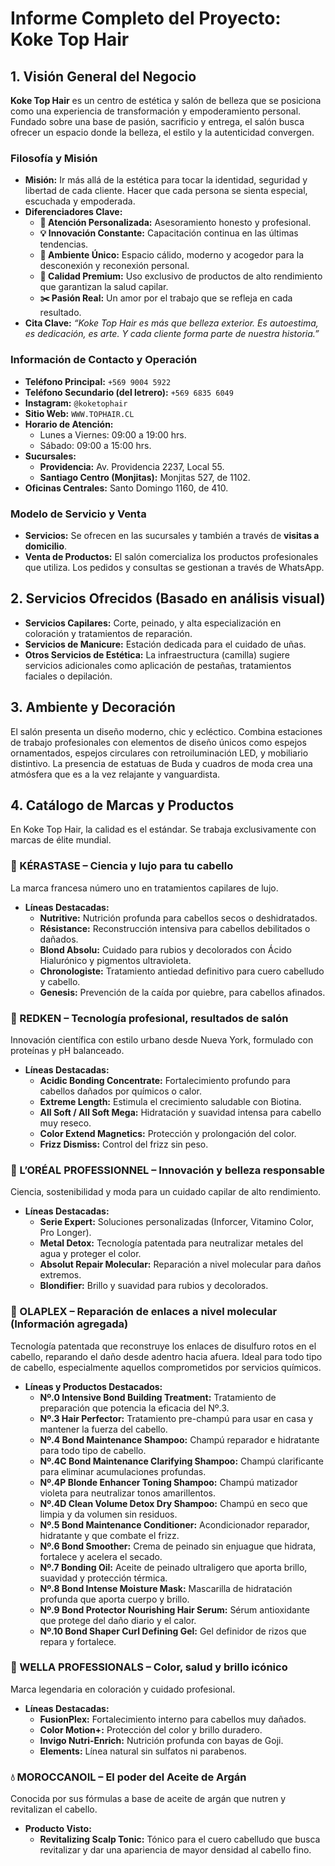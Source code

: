# Informe Completo del Proyecto: Koke Top Hair

## 1. Visión General del Negocio

**Koke Top Hair** es un centro de estética y salón de belleza que se posiciona como una experiencia de transformación y empoderamiento personal. Fundado sobre una base de pasión, sacrificio y entrega, el salón busca ofrecer un espacio donde la belleza, el estilo y la autenticidad convergen.

### Filosofía y Misión
- **Misión:** Ir más allá de la estética para tocar la identidad, seguridad y libertad de cada cliente. Hacer que cada persona se sienta especial, escuchada y empoderada.
- **Diferenciadores Clave:**
    - **🧡 Atención Personalizada:** Asesoramiento honesto y profesional.
    - **💡 Innovación Constante:** Capacitación continua en las últimas tendencias.
    - **🌟 Ambiente Único:** Espacio cálido, moderno y acogedor para la desconexión y reconexión personal.
    - **🧴 Calidad Premium:** Uso exclusivo de productos de alto rendimiento que garantizan la salud capilar.
    - **✂️ Pasión Real:** Un amor por el trabajo que se refleja en cada resultado.
- **Cita Clave:** *“Koke Top Hair es más que belleza exterior. Es autoestima, es dedicación, es arte. Y cada cliente forma parte de nuestra historia.”*

### Información de Contacto y Operación
- **Teléfono Principal:** `+569 9004 5922`
- **Teléfono Secundario (del letrero):** `+569 6835 6049`
- **Instagram:** `@koketophair`
- **Sitio Web:** `WWW.TOPHAIR.CL`
- **Horario de Atención:**
    - Lunes a Viernes: 09:00 a 19:00 hrs.
    - Sábado: 09:00 a 15:00 hrs.
- **Sucursales:**
    - **Providencia:** Av. Providencia 2237, Local 55.
    - **Santiago Centro (Monjitas):** Monjitas 527, de 1102.
- **Oficinas Centrales:** Santo Domingo 1160, de 410.

### Modelo de Servicio y Venta
- **Servicios:** Se ofrecen en las sucursales y también a través de **visitas a domicilio**.
- **Venta de Productos:** El salón comercializa los productos profesionales que utiliza. Los pedidos y consultas se gestionan a través de WhatsApp.

## 2. Servicios Ofrecidos (Basado en análisis visual)
- **Servicios Capilares:** Corte, peinado, y alta especialización en coloración y tratamientos de reparación.
- **Servicios de Manicure:** Estación dedicada para el cuidado de uñas.
- **Otros Servicios de Estética:** La infraestructura (camilla) sugiere servicios adicionales como aplicación de pestañas, tratamientos faciales o depilación.

## 3. Ambiente y Decoración
El salón presenta un diseño moderno, chic y ecléctico. Combina estaciones de trabajo profesionales con elementos de diseño únicos como espejos ornamentados, espejos circulares con retroiluminación LED, y mobiliario distintivo. La presencia de estatuas de Buda y cuadros de moda crea una atmósfera que es a la vez relajante y vanguardista.

## 4. Catálogo de Marcas y Productos

En Koke Top Hair, la calidad es el estándar. Se trabaja exclusivamente con marcas de élite mundial.

### 🌟 KÉRASTASE – Ciencia y lujo para tu cabello
La marca francesa número uno en tratamientos capilares de lujo.
- **Líneas Destacadas:**
    - **Nutritive:** Nutrición profunda para cabellos secos o deshidratados.
    - **Résistance:** Reconstrucción intensiva para cabellos debilitados o dañados.
    - **Blond Absolu:** Cuidado para rubios y decolorados con Ácido Hialurónico y pigmentos ultravioleta.
    - **Chronologiste:** Tratamiento antiedad definitivo para cuero cabelludo y cabello.
    - **Genesis:** Prevención de la caída por quiebre, para cabellos afinados.

### 💎 REDKEN – Tecnología profesional, resultados de salón
Innovación científica con estilo urbano desde Nueva York, formulado con proteínas y pH balanceado.
- **Líneas Destacadas:**
    - **Acidic Bonding Concentrate:** Fortalecimiento profundo para cabellos dañados por químicos o calor.
    - **Extreme Length:** Estimula el crecimiento saludable con Biotina.
    - **All Soft / All Soft Mega:** Hidratación y suavidad intensa para cabello muy reseco.
    - **Color Extend Magnetics:** Protección y prolongación del color.
    - **Frizz Dismiss:** Control del frizz sin peso.

### 🌿 L’ORÉAL PROFESSIONNEL – Innovación y belleza responsable
Ciencia, sostenibilidad y moda para un cuidado capilar de alto rendimiento.
- **Líneas Destacadas:**
    - **Serie Expert:** Soluciones personalizadas (Inforcer, Vitamino Color, Pro Longer).
    - **Metal Detox:** Tecnología patentada para neutralizar metales del agua y proteger el color.
    - **Absolut Repair Molecular:** Reparación a nivel molecular para daños extremos.
    - **Blondifier:** Brillo y suavidad para rubios y decolorados.

### 🔗 OLAPLEX – Reparación de enlaces a nivel molecular (Información agregada)
Tecnología patentada que reconstruye los enlaces de disulfuro rotos en el cabello, reparando el daño desde adentro hacia afuera. Ideal para todo tipo de cabello, especialmente aquellos comprometidos por servicios químicos.
- **Líneas y Productos Destacados:**
    - **Nº.0 Intensive Bond Building Treatment:** Tratamiento de preparación que potencia la eficacia del Nº.3.
    - **Nº.3 Hair Perfector:** Tratamiento pre-champú para usar en casa y mantener la fuerza del cabello.
    - **Nº.4 Bond Maintenance Shampoo:** Champú reparador e hidratante para todo tipo de cabello.
    - **Nº.4C Bond Maintenance Clarifying Shampoo:** Champú clarificante para eliminar acumulaciones profundas.
    - **Nº.4P Blonde Enhancer Toning Shampoo:** Champú matizador violeta para neutralizar tonos amarillentos.
    - **Nº.4D Clean Volume Detox Dry Shampoo:** Champú en seco que limpia y da volumen sin residuos.
    - **Nº.5 Bond Maintenance Conditioner:** Acondicionador reparador, hidratante y que combate el frizz.
    - **Nº.6 Bond Smoother:** Crema de peinado sin enjuague que hidrata, fortalece y acelera el secado.
    - **Nº.7 Bonding Oil:** Aceite de peinado ultraligero que aporta brillo, suavidad y protección térmica.
    - **Nº.8 Bond Intense Moisture Mask:** Mascarilla de hidratación profunda que aporta cuerpo y brillo.
    - **Nº.9 Bond Protector Nourishing Hair Serum:** Sérum antioxidante que protege del daño diario y el calor.
    - **Nº.10 Bond Shaper Curl Defining Gel:** Gel definidor de rizos que repara y fortalece.

### 💫 WELLA PROFESSIONALS – Color, salud y brillo icónico
Marca legendaria en coloración y cuidado profesional.
- **Líneas Destacadas:**
    - **FusionPlex:** Fortalecimiento interno para cabellos muy dañados.
    - **Color Motion+:** Protección del color y brillo duradero.
    - **Invigo Nutri-Enrich:** Nutrición profunda con bayas de Goji.
    - **Elements:** Línea natural sin sulfatos ni parabenos.

### 💧 MOROCCANOIL – El poder del Aceite de Argán
Conocida por sus fórmulas a base de aceite de argán que nutren y revitalizan el cabello.
- **Producto Visto:**
    - **Revitalizing Scalp Tonic:** Tónico para el cuero cabelludo que busca revitalizar y dar una apariencia de mayor densidad al cabello fino.